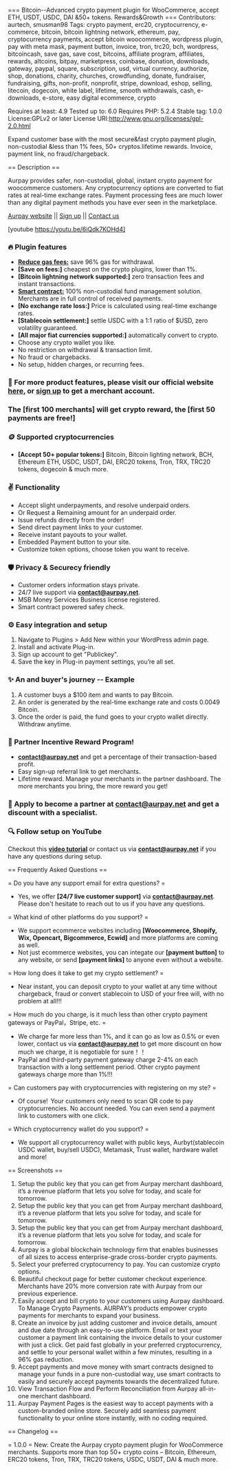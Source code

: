 ===  Bitcoin--Advanced crypto payment plugin for WooCommerce, accept ETH, USDT, USDC, DAI &50+ tokens. Rewards&Growth  ===
Contributors: aurtech, smusman98
Tags: crypto payment, erc20, cryptocurrency, e-commerce, bitcoin, bitcoin lightning network, ethereum, pay, cryptocurrency payments, accept bitcoin woocommerce, wordpress plugin, pay with meta mask, payment button, invoice,  tron, trc20, bch, wordpress, bitcoincash, save gas, save cost, bitcoins, affiliate program, affiliates, rewards, altcoins, bitpay, marketpress, coinbase, donation, downloads, gateway, paypal, square, subscription, usd, virtual currency, authorize, shop, donations, charity, churches, crowdfunding, donate, fundraiser, fundraising, gifts, non-profit, nonprofit, stripe, download, eshop, selling, litecoin, dogecoin, white label, lifetime, smooth withdrawals, cash, e-downloads, e-store, easy digital ecommerce, crypto


Requires at least: 4.9
Tested up to: 6.0
Requires PHP: 5.2.4
Stable tag: 1.0.0
License:GPLv2 or later
License URI:http://www.gnu.org/licenses/gpl-2.0.html

Expand customer base with the most secure&fast crypto payment plugin, non-custodial &less than 1% fees, 50+ cryptos.lifetime rewards. Invoice, payment link, no fraud/chargeback.



== Description ==

Aurpay provides safer, non-custodial, global, instant crypto payment for woocommerce customers. Any cryptocurrency options are converted to fiat rates at real-time exchange rates.
Payment processing fees are much lower than any digital payment methods you have ever seen in the marketplace.

[Aurpay website](https://aurpay.net) || [Sign up](https://dashboard.aurpay.net/#/login?cur_url=/home) || [Contact us](mailto:contact@aurpay.net)

[youtube https://youtu.be/6iQdk7KOHd4]



### 🔥 Plugin features

* **[Reduce gas fees:](https://aurpay.net/)** save 96% gas for withdrawal.
* **[Save on fees:]** cheapest on the crypto plugins, lower than 1%.
* **[Bitcoin lightning network supported:]** zero transaction fees and instant transactions.
* **[Smart contract:](https://aurpay.net/smart-contract/)** 100% non-custodial fund management solution. Merchants are in full control of received payments.
* **[No exchange rate loss:]** Price is calculated using real-time exchange rates.
* **[Stablecoin settlement:]** settle USDC with a 1:1 ratio of $USD, zero volatility guaranteed.
* **[All major fiat currencies supported:]** automatically convert to crypto.
* Choose any crypto wallet you like.
* No restriction on withdrawal & transaction limit.
* No fraud or chargebacks.
* No setup, hidden charges, or recurring fees.



### 🔗 For more product features, please visit our official website **[here](https://aurpay.net)**, or **[sign up](https://dashboard.aurpay.net/#/login?cur_url=/home)** to get a merchant account.

### The **[first 100 merchants]** will get crypto reward, the **[first 50 payments are free!]**



### 🪙 Supported cryptocurrencies

* **[Accept 50+ popular tokens:]** Bitcoin, Bitcoin lighting network, BCH, Ethereum ETH, USDC, USDT, DAI, ERC20 tokens, Tron, TRX, TRC20 tokens, dogecoin & much more.



### ✌️ Functionality

* Accept slight underpayments, and resolve underpaid orders.
* Or Request a Remaining amount for an underpaid order.
* Issue refunds directly from the order!
* Send direct payment links to your customer.
* Receive instant payouts to your wallet.
* Embedded Payment button to your site.
* Customize token options, choose token you want to receive.



### 🛡️ Privacy & Securecy friendly

* Customer orders information stays private.
* 24/7 live support via [**contact@aurpay.net**](mailto:contact@aurpay.net).
* MSB Money Services Business license registered.
* Smart contract powered safey check.



### ⚙️ Easy integration and setup

1. Navigate to Plugins > Add New within your WordPress admin page.
2. Install and activate Plug-in.
3. Sign up account to get "Publickey".
4. Save the key in Plug-in payment settings, you’re all set.



### ✨ An and buyer's journey -- Example

1. A customer buys a $100 item and wants to pay Bitcoin.
2. An order is generated by the real-time exchange rate and costs 0.0049 Bitcoin.
3. Once the order is paid, the fund goes to your crypto wallet directly. Withdraw anytime.



### 🎉 Partner Incentive Reward Program!

* **[contact@aurpay.net](https://dashboard.aurpay.net/#/login?cur_url=/home)** and get a percentage of their transaction-based profit.
* Easy sign-up referral link to get merchants.
* Lifetime reward. Manage your merchants in the partner dashboard. The more merchants you bring, the more reward you get!



### 🔗 Apply to become a partner at [**contact@aurpay.net**](mailto:contact@aurpay.net) and get a discount with a specialist.



### 🔍 Follow setup on YouTube

Checkout this **[video tutorial](https://youtu.be/6iQdk7KOHd4)** or contact us via [**contact@aurpay.net**](mailto:contact@aurpay.net) if you have any questions during setup.




== Frequently Asked Questions ==

= Do you have any support email for extra questions? =

* Yes, we offer **[24/7 live customer support]** via [**contact@aurpay.net**](mailto:contact@aurpay.net). Please don't hesitate to reach out to us if you have any questions.

= What kind of other platforms do you support? =

* We support ecommerce websites including **[Woocommerce, Shopify, Wix, Opencart, Bigcommerce, Ecwid]** and more platforms are coming as well.
* Not just ecommerce websites, you can integate our **[payment button]** to any website, or send **[payment links]** to anyone even without a website.

= How long does it take to get my crypto settlement? =

* Near instant, you can deposit crypto to your wallet at any time without chargeback, fraud or convert stablecoin to USD of your free will, with no problem at all!!!

= How much do you charge, is it much less than other crypto payment gateways or PayPal，Stripe, etc. =

* We charge far more less than 1%, and it can go as low as 0.5% or even lower, contact us via [**contact@aurpay.net**](mailto:contact@aurpay.net) to get more discount on how much we charge, it is negotiable for sure！！
* PayPal and third-party payment gateway charge 2-4% on each transaction with a long settlement period. Other crypto payment gateways charge more than 1%!!!

= Can customers pay with cryptocurrencies with registering on my ste? =

* Of course!  Your customers only need to scan QR code to pay cryptocurrencies. No account needed. You can even send a payment link to customers with one click.

= Which cryptocurrency wallet do you support? =

* We support all cryptocurrency wallet with public keys, Aurbyt(stablecoin USDC wallet, buy/sell USDC), Metamask, Trust wallet, hardware wallet and more!




== Screenshots ==

1. Setup the public key that you can get from Aurpay merchant dashboard, it’s a revenue platform that lets you solve for today, and scale for tomorrow.
2. Setup the public key that you can get from Aurpay merchant dashboard, it’s a revenue platform that lets you solve for today, and scale for tomorrow.
3. Setup the public key that you can get from Aurpay merchant dashboard, it’s a revenue platform that lets you solve for today, and scale for tomorrow.
4. Aurpay is a global blockchain technology firm that enables businesses of all sizes to access enterprise-grade cross-border crypto payments.
5. Select your preferred cryptocurrency to pay. You can customize crypto options.
6. Beautiful checkout page for better customer checkout experience. Merchants have 20% more conversion rate with Aurpay from our previous experience.
7. Easily accept and bill crypto to your customers using Aurpay dashboard. To Manage Crypto Payments. AURPAY’s products empower crypto payments for merchants to expand your business.
8. Create an invoice by just adding customer and invoice details, amount and due date through an easy-to-use platform. Email or text your customer a payment link containing the invoice details to your customer with just a click. Get paid fast globally in your preferred cryptocurrency, and settle to your personal wallet within a few minutes, resulting in a 96% gas reduction.
9. Accept payments and move money with smart contracts designed to manage your funds in a pure non-custodial way, use smart contracts to easily and securely accept payments towards the decentralized future.
10. View Transaction Flow and Perform Reconciliation from Aurpay all-in-one merchant dashboard.
11. Aurpay Payment Pages is the easiest way to accept payments with a custom-branded online store. Securely add seamless payment functionality to your online store instantly, with no coding required.



== Changelog ==

= 1.0.0 =
New: Create the Aurpay crypto payment plugin for WooCommerce merchants. Supports more than top 50+ crypto coins – Bitcoin, Ethereum, ERC20 tokens, Tron, TRX, TRC20 tokens, USDC, USDT, DAI & much more.